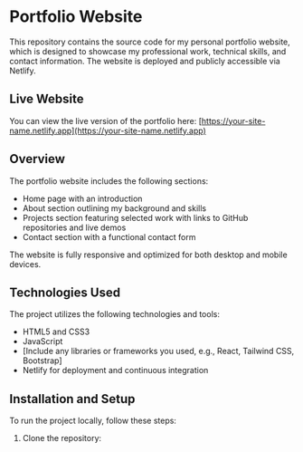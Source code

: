 # Portfolio Website

This repository contains the source code for my personal portfolio website, which is designed to showcase my professional work, technical skills, and contact information. The website is deployed and publicly accessible via Netlify.

## Live Website

You can view the live version of the portfolio here: [https://your-site-name.netlify.app](https://your-site-name.netlify.app)

## Overview

The portfolio website includes the following sections:

- Home page with an introduction
- About section outlining my background and skills
- Projects section featuring selected work with links to GitHub repositories and live demos
- Contact section with a functional contact form

The website is fully responsive and optimized for both desktop and mobile devices.

## Technologies Used

The project utilizes the following technologies and tools:

- HTML5 and CSS3
- JavaScript
- [Include any libraries or frameworks you used, e.g., React, Tailwind CSS, Bootstrap]
- Netlify for deployment and continuous integration

## Installation and Setup

To run the project locally, follow these steps:

1. Clone the repository:
